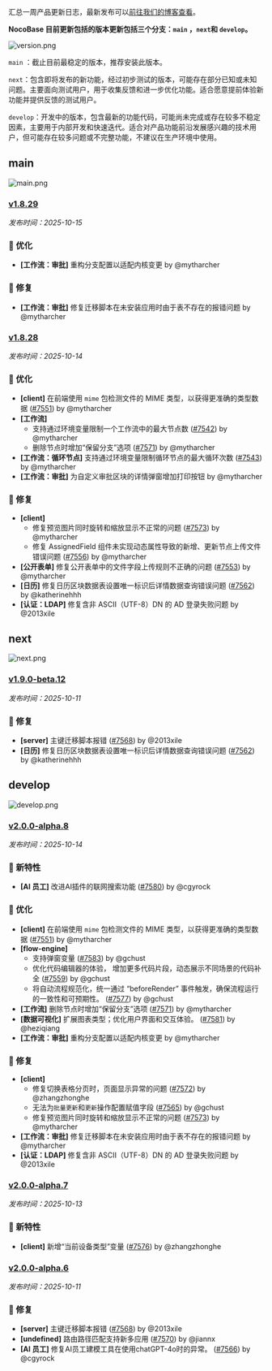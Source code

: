 汇总一周产品更新日志，最新发布可以[前往我们的博客查看](https://www.nocobase.com/cn/blog/timeline)。

**NocoBase 目前更新包括的版本更新包括三个分支：`main` ，`next`和 `develop`。**

![version.png](https://static-docs.nocobase.com/ba5f04e27e99c625cb3822da5df07860.png)

`main` ：截止目前最稳定的版本，推荐安装此版本。

`next`：包含即将发布的新功能，经过初步测试的版本，可能存在部分已知或未知问题。主要面向测试用户，用于收集反馈和进一步优化功能。适合愿意提前体验新功能并提供反馈的测试用户。

`develop`：开发中的版本，包含最新的功能代码，可能尚未完成或存在较多不稳定因素，主要用于内部开发和快速迭代。适合对产品功能前沿发展感兴趣的技术用户，但可能存在较多问题或不完整功能，不建议在生产环境中使用。

## main

![main.png](https://static-docs.nocobase.com/47a3c71734c1d0f908b51f9ebd53c0ac.png)

### [v1.8.29](https://www.nocobase.com/cn/blog/v1.8.29)

*发布时间：2025-10-15*

### 🚀 优化

* **[工作流：审批]** 重构分支配置以适配内核变更 by @mytharcher

### 🐛 修复

* **[工作流：审批]** 修复迁移脚本在未安装应用时由于表不存在的报错问题 by @mytharcher

### [v1.8.28](https://www.nocobase.com/cn/blog/v1.8.28)

*发布时间：2025-10-14*

### 🚀 优化

* **[client]** 在前端使用 `mime` 包检测文件的 MIME 类型，以获得更准确的类型数据 ([#7551](https://github.com/nocobase/nocobase/pull/7551)) by @mytharcher
* **[工作流]**
  * 支持通过环境变量限制一个工作流中的最大节点数 ([#7542](https://github.com/nocobase/nocobase/pull/7542)) by @mytharcher
  * 删除节点时增加“保留分支”选项 ([#7571](https://github.com/nocobase/nocobase/pull/7571)) by @mytharcher
* **[工作流：循环节点]** 支持通过环境变量限制循环节点的最大循环次数 ([#7543](https://github.com/nocobase/nocobase/pull/7543)) by @mytharcher
* **[工作流：审批]** 为自定义审批区块的详情弹窗增加打印按钮 by @mytharcher

### 🐛 修复

* **[client]**
  * 修复预览图片同时旋转和缩放显示不正常的问题 ([#7573](https://github.com/nocobase/nocobase/pull/7573)) by @mytharcher
  * 修复 AssignedField 组件未实现动态属性导致的新增、更新节点上传文件错误问题 ([#7556](https://github.com/nocobase/nocobase/pull/7556)) by @mytharcher
* **[公开表单]** 修复公开表单中的文件字段上传规则不正确的问题 ([#7553](https://github.com/nocobase/nocobase/pull/7553)) by @mytharcher
* **[日历]** 修复日历区块数据表设置唯一标识后详情数据查询错误问题 ([#7562](https://github.com/nocobase/nocobase/pull/7562)) by @katherinehhh
* **[认证：LDAP]** 修复含非 ASCII（UTF-8）DN 的 AD 登录失败问题 by @2013xile

## next

![next.png](https://static-docs.nocobase.com/8ed17a0f08cc585018f6de6c8b13947d.png)

### [v1.9.0-beta.12](https://www.nocobase.com/cn/blog/v1.9.0-beta.12)

*发布时间：2025-10-11*

### 🐛 修复

* **[server]** 主键迁移脚本报错 ([#7568](https://github.com/nocobase/nocobase/pull/7568)) by @2013xile
* **[日历]** 修复日历区块数据表设置唯一标识后详情数据查询错误问题 ([#7562](https://github.com/nocobase/nocobase/pull/7562)) by @katherinehhh

## develop

![develop.png](https://static-docs.nocobase.com/7fcdd9456a17286d8a439eee52bcb8d2.png)

### [v2.0.0-alpha.8](https://www.nocobase.com/cn/blog/v2.0.0-alpha.8)

*发布时间：2025-10-14*

### 🎉 新特性

* **[AI 员工]** 改进AI插件的联网搜索功能 ([#7580](https://github.com/nocobase/nocobase/pull/7580)) by @cgyrock

### 🚀 优化

* **[client]** 在前端使用 `mime` 包检测文件的 MIME 类型，以获得更准确的类型数据 ([#7551](https://github.com/nocobase/nocobase/pull/7551)) by @mytharcher
* **[flow-engine]**
  * 支持弹窗变量 ([#7583](https://github.com/nocobase/nocobase/pull/7583)) by @gchust
  * 优化代码编辑器的体验， 增加更多代码片段，动态展示不同场景的代码补全 ([#7559](https://github.com/nocobase/nocobase/pull/7559)) by @gchust
  * 将自动流程规范化，统一通过 “beforeRender” 事件触发，确保流程运行的一致性和可预期性。 ([#7577](https://github.com/nocobase/nocobase/pull/7577)) by @gchust
* **[工作流]** 删除节点时增加“保留分支”选项 ([#7571](https://github.com/nocobase/nocobase/pull/7571)) by @mytharcher
* **[数据可视化]** 扩展图表类型；优化用户界面和交互体验。 ([#7581](https://github.com/nocobase/nocobase/pull/7581)) by @heziqiang
* **[工作流：审批]** 重构分支配置以适配内核变更 by @mytharcher

### 🐛 修复

* **[client]**
  * 修复切换表格分页时，页面显示异常的问题 ([#7572](https://github.com/nocobase/nocobase/pull/7572)) by @zhangzhonghe
  * 无法为`批量更新`和`更新`操作配置赋值字段 ([#7565](https://github.com/nocobase/nocobase/pull/7565)) by @gchust
  * 修复预览图片同时旋转和缩放显示不正常的问题 ([#7573](https://github.com/nocobase/nocobase/pull/7573)) by @mytharcher
* **[工作流：审批]** 修复迁移脚本在未安装应用时由于表不存在的报错问题 by @mytharcher
* **[认证：LDAP]** 修复含非 ASCII（UTF-8）DN 的 AD 登录失败问题 by @2013xile

### [v2.0.0-alpha.7](https://www.nocobase.com/cn/blog/v2.0.0-alpha.7)

*发布时间：2025-10-13*

### 🎉 新特性

* **[client]** 新增“当前设备类型”变量 ([#7576](https://github.com/nocobase/nocobase/pull/7576)) by @zhangzhonghe

### [v2.0.0-alpha.6](https://www.nocobase.com/cn/blog/v2.0.0-alpha.6)

*发布时间：2025-10-11*

### 🐛 修复

* **[server]** 主键迁移脚本报错 ([#7568](https://github.com/nocobase/nocobase/pull/7568)) by @2013xile
* **[undefined]** 路由路径匹配支持新多应用 ([#7570](https://github.com/nocobase/nocobase/pull/7570)) by @jiannx
* **[AI 员工]** 修复AI员工建模工具在使用chatGPT-4o时的异常。 ([#7566](https://github.com/nocobase/nocobase/pull/7566)) by @cgyrock
